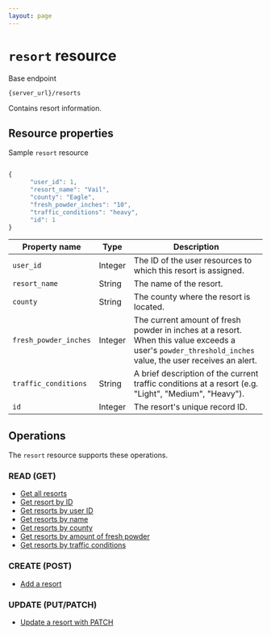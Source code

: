 ```yaml
---
layout: page
---
```

# `resort` resource

Base endpoint

```shell
{server_url}/resorts
```

Contains resort information.

## Resource properties

Sample `resort` resource

```js

{
      "user_id": 1,
      "resort_name": "Vail",
      "county": "Eagle",
      "fresh_powder_inches": "10",
      "traffic_conditions": "heavy",
      "id": 1
}
```

| Property name | Type | Description |
| ------------- | ----------- | ----------- |
| `user_id` | Integer | The ID of the user resources to which this resort is assigned. |
| `resort_name` | String | The name of the resort. |
| `county` | String | The county where the resort is located. |
| `fresh_powder_inches` | Integer | The current amount of fresh powder in inches at a resort. When this value exceeds a user's `powder_threshold_inches` value, the user receives an alert. |
| `traffic_conditions` | String | A brief description of the current traffic conditions at a resort (e.g. "Light", "Medium", "Heavy"). |
| `id` | Integer | The resort's unique record ID. |

## Operations

The `resort` resource supports these operations.

### READ (GET)

* [Get all resorts](#resource-properties)
* [Get resort by ID](resorts-get-resort-by-id.md)
* [Get resorts by user ID](resorts-get-resort-by-user-id.md)
* [Get resorts by name](resorts-get-resort-by-name)
* [Get resorts by county](resorts-get-resort-by-county)
* [Get resorts by amount of fresh powder](resorts-get-resorts-by-amount-of-fresh-powder)
* [Get resorts by traffic conditions](resorts-get-resorts-by-traffic-conditions)

### CREATE (POST)

* [Add a resort](resorts-add-resort.md/)

### UPDATE (PUT/PATCH)

* [Update a resort with PATCH](update-resort-with-patch.md)
